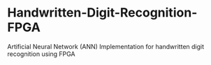 # Handwritten-Digit-Recognition-FPGA
Artificial Neural Network (ANN) Implementation for handwritten digit recognition using FPGA 
